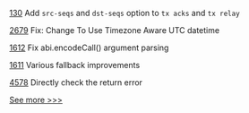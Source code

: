 
[130](https://github.com/hyperledger-labs/yui-relayer/pull/130) Add `src-seqs` and `dst-seqs` option to `tx acks` and `tx relay`

[2679](https://github.com/hyperledger/aries-cloudagent-python/pull/2679) Fix: Change To Use Timezone Aware UTC datetime

[1612](https://github.com/hyperledger/solang/pull/1612) Fix abi.encodeCall() argument parsing

[1611](https://github.com/hyperledger/solang/pull/1611) Various fallback improvements

[4578](https://github.com/hyperledger/fabric/pull/4578) Directly check the return error


[See more >>>](https://start-here.hyperledger.org/pull-requests)
